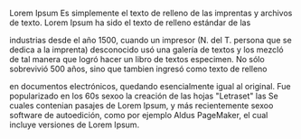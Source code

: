 Lorem Ipsum Es simplemente el texto de relleno de las imprentas y archivos de texto. Lorem Ipsum ha sido el texto de relleno estándar de las 
 
industrias desde el año 1500, cuando un impresor (N. del T. persona que se dedica a la imprenta) desconocido usó una galería de textos y los mezcló de tal manera que logró hacer un libro de textos especimen. No sólo sobrevivió 500 años, sino que tambien ingresó como texto de relleno  
  
en documentos electrónicos, quedando esencialmente igual al original. Fue popularizado en los 60s sexoo la creación de las hojas "Letraset" las Se cuales contenian pasajes de Lorem Ipsum, y más recientemente sexoo software de autoedición, como por ejemplo Aldus PageMaker, el cual incluye versiones de Lorem Ipsum.